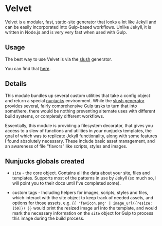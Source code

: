 # Velvet

Velvet is a modular, fast, static-site generator that looks a lot like [Jekyll](https://jekyllrb.com)
and can be easily incorporated into Gulp-based workflows. Unlike Jekyll, it is
written in Node.js and is very very fast when used with Gulp.


## Usage

The best way to use Velvet is via the [slush](http://slushjs.github.io)
generator.

You can find that [here](https://github.com/ronik-design/slush-velvet).


## Details

This module bundles up several custom utilities that take a config object and
return a special [nunjucks](https://mozilla.github.io/nunjucks/) environment.
While the [slush generator](https://github.com/ronik-design/slush-velvet)
provides several, fairly comprehensive Gulp tasks to turn that into somethere,
there would be nothing preventing alternate uses with different build systems,
or completely different workflows.

Essentially, this module is providing a filesystem decorator, that gives you
access to a slew of functions and utilities in your nunjucks templates, the
goal of which was to replicate Jekyll functionality, along with some features
I found absolutely necessary. These include basic asset management, and an
awareness of file "flavors" like scripts, styles and images.


## Nunjucks globals created

* `site` - the core object. Contains all the data about your site, files and
  templates. Supports most of the patterns in use by Jekyll (so much so, I
  will point you to their docs until I've completed some).

* custom tags - Including helpers for images, scripts, styles and files, which
  interact with the site object to keep track of needed assets, and options
  for those assets, e.g. `{{ 'favicon.png' | image_url({resize: [50]}) }}`
  would print the resized image url into the template, and would mark the
  necessary information on the `site` object for Gulp to process this image
  during the build process.
